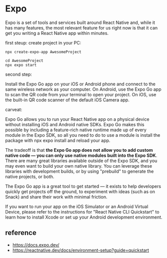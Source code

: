 # Expo
Expo is a set of tools and services built around React Native and, while it has many features, the most relevant feature for us right now is that it can get you writing a React Native app within minutes.

first steup: create project in your PC:
```
npx create-expo-app AwesomeProject

cd AwesomeProject
npx expo start
```
second step:

Install the Expo Go app on your iOS or Android phone and connect to the same wireless network as your computer. On Android, use the Expo Go app to scan the QR code from your terminal to open your project. On iOS, use the built-in QR code scanner of the default iOS Camera app.

carveat:

Expo Go allows you to run your React Native app on a physical device without installing iOS and Android native SDKs. Expo Go makes this possible by including a feature-rich native runtime made up of every module in the Expo SDK, so all you need to do to use a module is install the package with npx expo install and reload your app.

The tradeoff is that **the Expo Go app does not allow you to add custom native code — you can only use native modules built into the Expo SDK**. There are many great libraries available outside of the Expo SDK, and you may even want to build your own native library. You can leverage these libraries with development builds, or by using "prebuild" to generate the native projects, or both.


The Expo Go app is a great tool to get started — it exists to help developers quickly get projects off the ground, to experiment with ideas (such as on Snack) and share their work with minimal friction.

If you want to run your app on the iOS Simulator or an Android Virtual Device, please refer to the instructions for "React Native CLI Quickstart" to learn how to install Xcode or set up your Android development environment.

## reference
- https://docs.expo.dev/
- https://reactnative.dev/docs/environment-setup?guide=quickstart